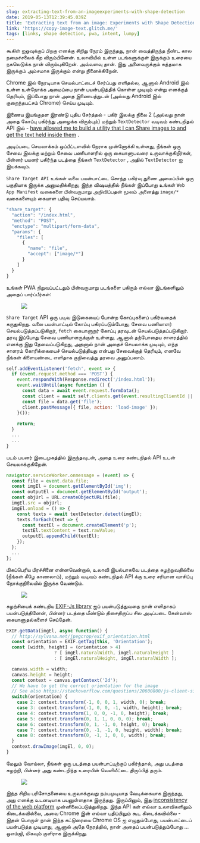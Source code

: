```yaml
---
slug: extracting-text-from-an-imageexperiments-with-shape-detection
date: 2019-05-13T12:39:45.039Z
title: 'Extracting text from an image: Experiments with Shape Detection'
link: 'https://copy-image-text.glitch.me/'
tags: [links, shape detection, pwa, intent, lumpy]
---
```

கூகிள் ஐஓவுக்குப் பிறகு எனக்கு சிறிது நேரம் இருந்தது, நான் வைத்திருந்த நீண்ட கால நமைச்சலைக் கீற விரும்பினேன். உலாவியில் உள்ள படங்களுக்குள் இருக்கும் உரையை நகலெடுக்க நான் விரும்புகிறேன். அவ்வளவு தான். இது அனைவருக்கும் சுத்தமாக இருக்கும் அம்சமாக இருக்கும் என்று நினைக்கிறேன்.

Chrome இல் நேரடியாக செயல்பாட்டைச் சேர்ப்பது எளிதல்ல, ஆனால் Android இல் உள்ள உள்நோக்க அமைப்பை நான் பயன்படுத்திக் கொள்ள முடியும் என்று எனக்குத் தெரியும், இப்போது நான் அதை இணையத்துடன் (அல்லது Android இல் குறைந்தபட்சம் Chrome) செய்ய முடியும்.

இணைய இயங்குதள இரண்டு புதிய சேர்த்தல் - பகிர் இலக்கு நிலை 2 (அல்லது நான் அதை கோப்பு பகிர்ந்து அழைக்க விரும்பும்) மற்றும் `TextDetector` வடிவம் கண்டறிதல் API இல் - [have allowed me to build a utility that I can Share images to and get the text held inside them](https://copy-image-text.glitch.me/) .

அடிப்படை செயலாக்கம் ஒப்பீட்டளவில் நேராக முன்னோக்கி உள்ளது, நீங்கள் ஒரு சேவை இலக்கு மற்றும் சேவை பணியாளரில் ஒரு கையாளுபவரை உருவாக்குகிறீர்கள், பின்னர் பயனர் பகிர்ந்த படத்தை நீங்கள் `TextDetector` , அதில் `TextDetector` ஐ இயக்கவும்.

`Share Target API` உங்கள் வலை பயன்பாட்டை சொந்த பகிர்வு துணை அமைப்பின் ஒரு பகுதியாக இருக்க அனுமதிக்கிறது, இந்த விஷயத்தில் நீங்கள் இப்போது உங்கள் `Web App Manifest` வகைகளை பின்வருமாறு அறிவிப்பதன் மூலம் அனைத்து `image/*` வகைகளையும் கையாள பதிவு செய்யலாம்.

```javascript
"share_target": {
  "action": "/index.html",
  "method": "POST",
  "enctype": "multipart/form-data",
  "params": {
    "files": [
      {
        "name": "file",
        "accept": ["image/*"]
      }
    ]
  }
}
```

உங்கள் PWA நிறுவப்பட்டதும் பின்வருமாறு படங்களை பகிரும் எல்லா இடங்களிலும் அதைப் பார்ப்பீர்கள்:

<figure><img src="/images/2019-05-13-extracting-text-from-an-imageexperiments-with-shape-detection-0.jpeg"></figure>

`Share Target` API ஒரு படிவ இடுகையைப் போன்ற கோப்புகளைப் பகிர்வதைக் கருதுகிறது. வலை பயன்பாட்டில் கோப்பு பகிரப்படும்போது, சேவை பணியாளர் செயல்படுத்தப்படுகிறார், `fetch` கையாளுநர் கோப்பு தரவுடன் செயல்படுத்தப்படுகிறார். தரவு இப்போது சேவை பணியாளருக்குள் உள்ளது, ஆனால் தற்போதைய சாளரத்தில் எனக்கு இது தேவைப்படுகிறது, அதனால் நான் அதைச் செயலாக்க முடியும், எந்த சாளரம் கோரிக்கையைச் செயல்படுத்தியது என்பது சேவைக்குத் தெரியும், எனவே நீங்கள் கிளையண்டை எளிதாக குறிவைத்து தரவை அனுப்பலாம்.

```javascript
self.addEventListener('fetch', event => {
  if (event.request.method === 'POST') {
    event.respondWith(Response.redirect('/index.html'));
    event.waitUntil(async function () {
      const data = await event.request.formData();
      const client = await self.clients.get(event.resultingClientId || event.clientId);
      const file = data.get('file');
      client.postMessage({ file, action: 'load-image' });
    }());
    
    return;
  }
  ...
  ...
}

```

படம் பயனர் இடைமுகத்தில் இருந்தவுடன், அதை உரை கண்டறிதல் API உடன் செயலாக்குகிறேன்.

```javascript
navigator.serviceWorker.onmessage = (event) => {  
  const file = event.data.file;
  const imgEl = document.getElementById('img');
  const outputEl = document.getElementById('output');
  const objUrl = URL.createObjectURL(file);
  imgEl.src = objUrl;
  imgEl.onload = () => {
    const texts = await textDetector.detect(imgEl);
    texts.forEach(text => {
      const textEl = document.createElement('p');
      textEl.textContent = text.rawValue;
      outputEl.appendChild(textEl);
    });
  };
  ...
};
```

மிகப்பெரிய பிரச்சினை என்னவென்றால், உலாவி இயல்பாகவே படத்தை சுழற்றுவதில்லை (நீங்கள் கீழே காணலாம்), மற்றும் வடிவம் கண்டறிதல் API க்கு உரை சரியான வாசிப்பு நோக்குநிலையில் இருக்க வேண்டும்.

<figure><img src="/images/2019-05-13-extracting-text-from-an-imageexperiments-with-shape-detection-1.jpeg"></figure>

சுழற்சியைக் கண்டறிய [EXIF-Js library](https://github.com/exif-js/exif-js) ஐப் பயன்படுத்துவதை நான் எளிதாகப் பயன்படுத்தினேன், பின்னர் படத்தை மீண்டும் திசைதிருப்ப சில அடிப்படை கேன்வாஸ் கையாளுதல்களைச் செய்தேன்.

```javascript
EXIF.getData(imgEl, async function() {
  // http://sylvana.net/jpegcrop/exif_orientation.html
  const orientation = EXIF.getTag(this, 'Orientation');
  const [width, height] = (orientation > 4) 
                  ? [ imgEl.naturalWidth, imgEl.naturalHeight ]
                  : [ imgEl.naturalHeight, imgEl.naturalWidth ];

  canvas.width = width;
  canvas.height = height;
  const context = canvas.getContext('2d');
  // We have to get the correct orientation for the image
  // See also https://stackoverflow.com/questions/20600800/js-client-side-exif-orientation-rotate-and-mirror-jpeg-images
  switch(orientation) {
    case 2: context.transform(-1, 0, 0, 1, width, 0); break;
    case 3: context.transform(-1, 0, 0, -1, width, height); break;
    case 4: context.transform(1, 0, 0, -1, 0, height); break;
    case 5: context.transform(0, 1, 1, 0, 0, 0); break;
    case 6: context.transform(0, 1, -1, 0, height, 0); break;
    case 7: context.transform(0, -1, -1, 0, height, width); break;
    case 8: context.transform(0, -1, 1, 0, 0, width); break;
  }
  context.drawImage(imgEl, 0, 0);
}
```

மேலும் வோய்லா, நீங்கள் ஒரு படத்தை பயன்பாட்டிற்குப் பகிர்ந்தால், அது படத்தை சுழற்றி, பின்னர் அது கண்டறிந்த உரையின் வெளியீட்டை திருப்பித் தரும்.

<figure><img src="/images/2019-05-13-extracting-text-from-an-imageexperiments-with-shape-detection-2.jpeg"></figure>

இந்த சிறிய பரிசோதனையை உருவாக்குவது நம்பமுடியாத வேடிக்கையாக இருந்தது, அது எனக்கு உடனடியாக பயனுள்ளதாக இருந்தது. இருப்பினும், இது [inconsistency of the web platform](/the-lumpy-web/) முன்னிலைப்படுத்துகிறது. இந்த API கள் எல்லா உலாவிகளிலும் கிடைக்கவில்லை, அவை Chrome இன் எல்லா பதிப்பிலும் கூட கிடைக்கவில்லை - இதன் பொருள் நான் இந்த கட்டுரையை Chrome OS ஐ எழுதும்போது, பயன்பாட்டைப் பயன்படுத்த முடியாது, ஆனால் அதே நேரத்தில், நான் அதைப் பயன்படுத்தும்போது ... ஓஎம்ஜி, மிகவும் குளிராக இருக்கிறது.


